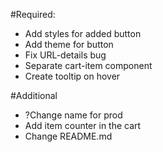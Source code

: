 #Required:
- Add styles for added button
- Add theme for button
- Fix URL-details bug
- Separate cart-item component
- Create tooltip on hover

#Additional
- ?Change name for prod
- Add item counter in the cart
- Change README.md
